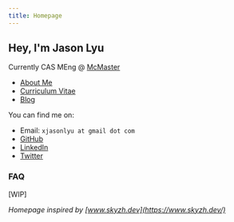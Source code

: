 ```yaml
---
title: Homepage
---
```


## Hey, I'm Jason Lyu

Currently CAS MEng @ [McMaster](https://www.mcmaster.ca/)

- [About Me](/about/)
- [Curriculum Vitae](/cv/)
- [Blog](/posts/)

You can find me on:

- Email: `xjasonlyu at gmail dot com`
- [GitHub](https://github.com/xjasonlyu)
- [LinkedIn](https://www.linkedin.com/feed/)
- [Twitter](https://twitter.com/twitter)

### FAQ

[WIP]

_Homepage inspired by [www.skyzh.dev](https://www.skyzh.dev/)_
